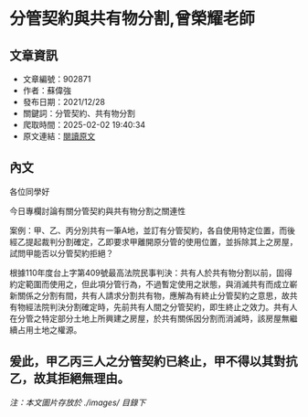 # 分管契約與共有物分割,曾榮耀老師

## 文章資訊
- 文章編號：902871
- 作者：蘇偉強
- 發布日期：2021/12/28
- 關鍵詞：分管契約、共有物分割
- 爬取時間：2025-02-02 19:40:34
- 原文連結：[閱讀原文](https://real-estate.get.com.tw/Columns/detail.aspx?no=902871)

## 內文
各位同學好

今日專欄討論有關分管契約與共有物分割之關連性

案例：甲、乙、丙分別共有一筆A地，並訂有分管契約，各自使用特定位置，而後經乙提起裁判分割確定，乙即要求甲離開原分管的使用位置，並拆除其上之房屋，試問甲能否以分管契約拒絕？

根據110年度台上字第409號最高法院民事判決：共有人於共有物分割以前，固得約定範圍而使用之，但此項分管行為，不過暫定使用之狀態，與消滅共有而成立嶄新關係之分割有間，共有人請求分割共有物，應解為有終止分管契約之意思，故共有物經法院判決分割確定時，先前共有人間之分管契約，即生終止之效力。共有人在分管之特定部分土地上所興建之房屋，於共有關係因分割而消滅時，該房屋無繼續占用土地之權源。

爰此，甲乙丙三人之分管契約已終止，甲不得以其對抗乙，故其拒絕無理由。
---
*注：本文圖片存放於 ./images/ 目錄下*
